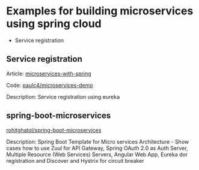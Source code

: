 # Examples for building microservices using spring cloud

- Service registration

## Service registration

Article:  [microservices-with-spring](https://spring.io/blog/2015/07/14/microservices-with-spring)

Code:  [paulc4/microservices-demo](https://github.com/paulc4/microservices-demo)

Description: Service registration using eureka



## spring-boot-microservices

[rohitghatol/spring-boot-microservices](https://github.com/rohitghatol/spring-boot-microservices)

Description: Spring Boot Template for Micro services Architecture - Show cases how to use Zuul for API Gateway, Spring OAuth 2.0 as Auth Server, Multiple Resource (Web Services) Servers, Angular Web App, Eureka dor registration and Discover and Hystrix for circuit breaker
